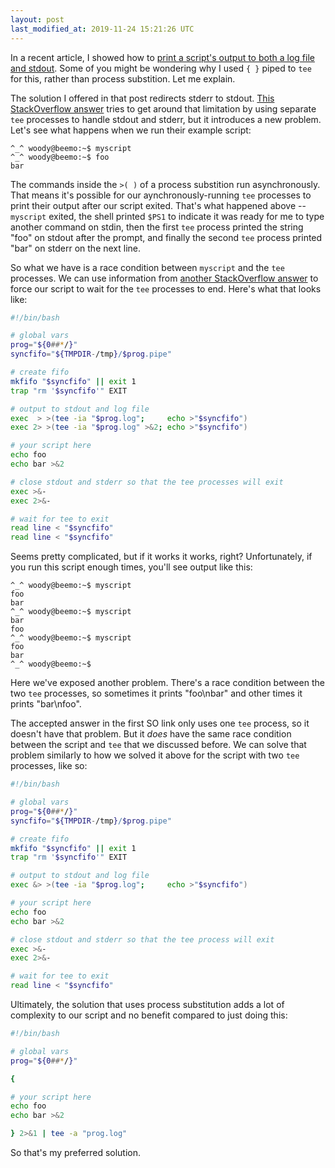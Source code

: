 ```yaml
---
layout: post
last_modified_at: 2019-11-24 15:21:26 UTC 
---
```


In a recent article, I showed how to
[print a script's output to both a log file and stdout](http://localhost:4000/blog/2019/11/22/bash-output-patterns#duplicate-all-output-to-a-log-file).
Some of you might be wondering why I used `{ }` piped to `tee` for this,
rather than process substition. Let me explain.

The solution I offered in that post redirects stderr to stdout.
[This StackOverflow answer](https://stackoverflow.com/questions/3173131/redirect-copy-of-stdout-to-log-file-from-within-bash-script-itself)
tries to get around that limitation by using separate `tee` processes to handle stdout and stderr,
but it introduces a new problem.
Let's see what happens when we run their example script:

    ^_^ woody@beemo:~$ myscript 
    ^_^ woody@beemo:~$ foo
    bar

The commands inside the `>( )` of a process substition run asynchronously.
That means it's possible for our aynchronously-running `tee` processes to print their output after our script exited.
That's what happened above -- `myscript` exited,
the shell printed `$PS1` to indicate it was ready for me to type another command on stdin,
then the first `tee` process printed the string "foo" on stdout after the prompt,
and finally the second `tee` process printed "bar" on stderr on the next line.

So what we have is a race condition between `myscript` and the `tee` processes.
We can use information from
[another StackOverflow answer](https://unix.stackexchange.com/a/524844)
to force our script to wait for the `tee` processes to end.
Here's what that looks like:

```bash
#!/bin/bash

# global vars
prog="${0##*/}"
syncfifo="${TMPDIR-/tmp}/$prog.pipe"

# create fifo
mkfifo "$syncfifo" || exit 1
trap "rm '$syncfifo'" EXIT

# output to stdout and log file
exec  > >(tee -ia "$prog.log";     echo >"$syncfifo")
exec 2> >(tee -ia "$prog.log" >&2; echo >"$syncfifo")

# your script here
echo foo
echo bar >&2

# close stdout and stderr so that the tee processes will exit
exec >&-
exec 2>&-

# wait for tee to exit
read line < "$syncfifo"
read line < "$syncfifo"
```

Seems pretty complicated, but if it works it works, right?
Unfortunately, if you run this script enough times, you'll see output like this:

    ^_^ woody@beemo:~$ myscript 
    foo
    bar
    ^_^ woody@beemo:~$ myscript 
    bar
    foo
    ^_^ woody@beemo:~$ myscript 
    foo
    bar
    ^_^ woody@beemo:~$ 

Here we've exposed another problem.
There's a race condition between the two `tee` processes,
so sometimes it prints "foo\nbar" and other times it prints "bar\nfoo".

The accepted answer in the first SO link only uses one `tee` process,
so it doesn't have that problem.
But it *does* have the same race condition between the script and `tee` that we discussed before.
We can solve that problem similarly to how we solved it above for the script with two `tee` processes, like so:

```bash
#!/bin/bash

# global vars
prog="${0##*/}"
syncfifo="${TMPDIR-/tmp}/$prog.pipe"

# create fifo
mkfifo "$syncfifo" || exit 1
trap "rm '$syncfifo'" EXIT

# output to stdout and log file
exec &> >(tee -ia "$prog.log";     echo >"$syncfifo")

# your script here
echo foo
echo bar >&2

# close stdout and stderr so that the tee process will exit
exec >&-
exec 2>&-

# wait for tee to exit
read line < "$syncfifo"
```

Ultimately, the solution that uses process substitution adds a lot of complexity to our script and no benefit compared to just doing this:

```bash
#!/bin/bash

# global vars
prog="${0##*/}"

{

# your script here
echo foo
echo bar >&2

} 2>&1 | tee -a "prog.log"
```

So that's my preferred solution.

<!--
### Footnotes

[^1]: Credit goes to <user> for <whatever reasons>.
-->


